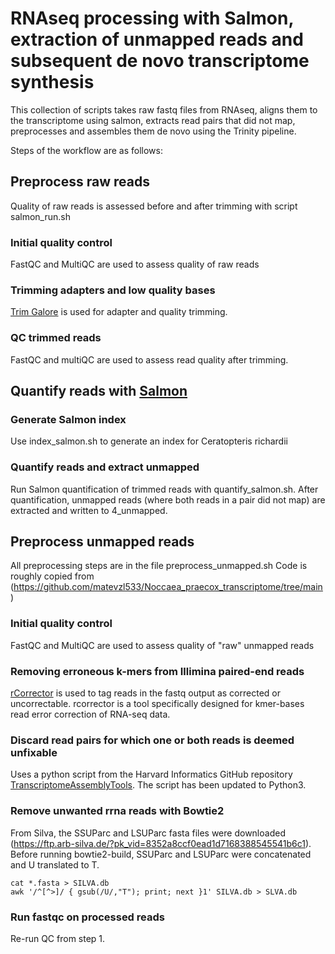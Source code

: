 
# RNAseq processing with Salmon, extraction of unmapped reads and subsequent de novo transcriptome synthesis 

This collection of scripts takes raw fastq files from RNAseq, aligns them to the transcriptome 
using salmon, extracts read pairs that did not map, preprocesses and assembles them de novo using the 
Trinity pipeline. 

Steps of the workflow are as follows: 

## Preprocess raw reads
Quality of raw reads is assessed before and after trimming with script salmon_run.sh
### Initial quality control
FastQC and MultiQC are used to assess quality of raw reads 
### Trimming adapters and low quality bases 
[Trim Galore](https://github.com/FelixKrueger/TrimGalore) is used for adapter and quality trimming. 
### QC trimmed reads
FastQC and multiQC are used to assess read quality after trimming. 

## Quantify reads with [Salmon](https://github.com/COMBINE-lab/salmon)
### Generate Salmon index
Use index_salmon.sh to generate an index for Ceratopteris richardii
### Quantify reads and extract unmapped
Run Salmon quantification of trimmed reads with quantify_salmon.sh. After quantification, unmapped reads (where both reads in a pair did not map) are extracted and written to 4_unmapped.

## Preprocess unmapped reads 
All preprocessing steps are in the file preprocess_unmapped.sh
Code is roughly copied from (https://github.com/matevzl533/Noccaea_praecox_transcriptome/tree/main)
### Initial quality control
FastQC and MultiQC are used to assess quality of "raw" unmapped reads
### Removing erroneous k-mers from Illimina paired-end reads 
[rCorrector](https://github.com/mourisl/Rcorrector) is used to tag reads in the fastq output as corrected or uncorrectable. rcorrector is a tool specifically designed for kmer-bases read error correction of RNA-seq data.
### Discard read pairs for which one or both reads is deemed unfixable
Uses a python script from the Harvard Informatics GitHub repository [TranscriptomeAssemblyTools](https://github.com/harvardinformatics/TranscriptomeAssemblyTools). The script has been updated to Python3.
### Remove unwanted rrna reads with Bowtie2
From Silva, the SSUParc and LSUParc fasta files were downloaded (https://ftp.arb-silva.de/?pk_vid=8352a8ccf0ead1d7168388545541b6c1). Before running bowtie2-build, SSUParc and LSUParc were concatenated and U translated to T. 
```shell
cat *.fasta > SILVA.db
awk '/^[^>]/ { gsub(/U/,"T"); print; next }1' SILVA.db > SLVA.db
```
### Run fastqc on processed reads 
Re-run QC from step 1.
